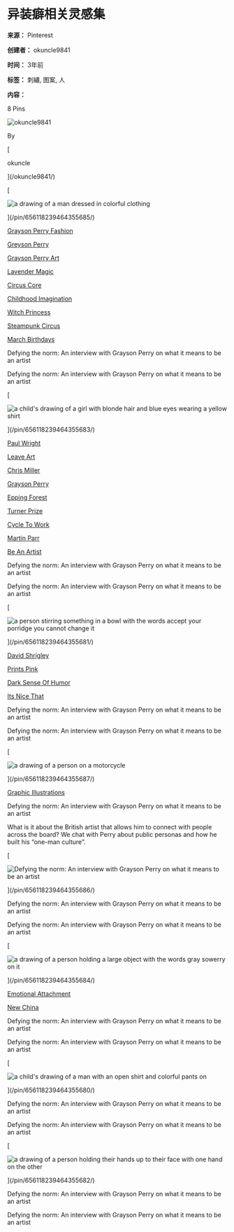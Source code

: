 # 异装癖相关灵感集

**来源：** Pinterest

**创建者：** okuncle9841

**时间：** 3年前

**标签：** 刺繡, 图案, 人

**内容：**

8 Pins

![okuncle9841](https://i.pinimg.com/75x75_RS/0e/f9/82/0ef9829fec31b41565cf02b80295687c.jpg)

By

[

okuncle

](/okuncle9841/)

[

![a drawing of a man dressed in colorful clothing](https://i.pinimg.com/236x/12/f6/8b/12f68b8a1cfa35bbadef7c3fce48f875.jpg)

](/pin/656118239464355685/)

[Grayson Perry Fashion](/ideas/grayson-perry-fashion/903467557687/)

[Greyson Perry](/ideas/greyson-perry/916583018102/)

[Grayson Perry Art](/ideas/grayson-perry-art/958340839329/)

[Lavender Magic](/ideas/lavender-magic/901482019686/)

[Circus Core](/ideas/circus-core/930987317758/)

[Childhood Imagination](/ideas/childhood-imagination/919251483379/)

[Witch Princess](/ideas/witch-princess/903750241723/)

[Steampunk Circus](/ideas/steampunk-circus/961773946965/)

[March Birthdays](/ideas/march-birthdays/940288782942/)

Defying the norm: An interview with Grayson Perry on what it means to be an artist

Defying the norm: An interview with Grayson Perry on what it means to be an artist

[

![a child's drawing of a girl with blonde hair and blue eyes wearing a yellow shirt](https://i.pinimg.com/236x/63/ff/b1/63ffb17376ad86c56d99341fa7b1597b.jpg)

](/pin/656118239464355683/)

[Paul Wright](/ideas/paul-wright/939436046368/)

[Leave Art](/ideas/leave-art/921655140018/)

[Chris Miller](/ideas/chris-miller/936038200784/)

[Grayson Perry](/ideas/grayson-perry/902843748579/)

[Epping Forest](/ideas/epping-forest/932669809476/)

[Turner Prize](/ideas/turner-prize/950247296756/)

[Cycle To Work](/ideas/cycle-to-work/942762867422/)

[Martin Parr](/ideas/martin-parr/915987444397/)

[Be An Artist](/ideas/be-an-artist/948279431658/)

Defying the norm: An interview with Grayson Perry on what it means to be an artist

Defying the norm: An interview with Grayson Perry on what it means to be an artist

[

![a person stirring something in a bowl with the words accept your porridge you cannot change it](https://i.pinimg.com/236x/fa/a3/ea/faa3ea2084424f890a762052a9085df9.jpg)

](/pin/656118239464355681/)

[David Shrigley](/ideas/david-shrigley/956341026195/)

[Prints Pink](/shopping/prints-pink/950236978159/)

[Dark Sense Of Humor](/ideas/dark-sense-of-humor/913749213666/)

[Its Nice That](/ideas/its-nice-that/935271529165/)

Defying the norm: An interview with Grayson Perry on what it means to be an artist

Defying the norm: An interview with Grayson Perry on what it means to be an artist

[

![a drawing of a person on a motorcycle](https://i.pinimg.com/236x/e9/4e/cb/e94ecb9c1c1b7e19e9d879aa4532257e.jpg)

](/pin/656118239464355687/)

[Graphic Illustrations](/ideas/graphic-illustrations/937079123383/)

Defying the norm: An interview with Grayson Perry on what it means to be an artist

What is it about the British artist that allows him to connect with people across the board? We chat with Perry about public personas and how he built his “one-man culture”.

[

![Defying the norm: An interview with Grayson Perry on what it means to be an artist](https://i.pinimg.com/236x/bd/ce/cc/bdcecc9a42be0447d46714d9269ce993.jpg)

](/pin/656118239464355686/)

Defying the norm: An interview with Grayson Perry on what it means to be an artist

Defying the norm: An interview with Grayson Perry on what it means to be an artist

[

![a drawing of a person holding a large object with the words gray sowerry on it](https://i.pinimg.com/236x/e3/86/d3/e386d37d6f67aebfcde6bb2692937469.jpg)

](/pin/656118239464355684/)

[Emotional Attachment](/ideas/emotional-attachment/911244284325/)

[New China](/ideas/new-china/898168991021/)

Defying the norm: An interview with Grayson Perry on what it means to be an artist

Defying the norm: An interview with Grayson Perry on what it means to be an artist

[

![a child's drawing of a man with an open shirt and colorful pants on](https://i.pinimg.com/236x/6a/b4/bd/6ab4bd869d98f76e39bd0b517b295bef.jpg)

](/pin/656118239464355680/)

Defying the norm: An interview with Grayson Perry on what it means to be an artist

Defying the norm: An interview with Grayson Perry on what it means to be an artist

[

![a drawing of a person holding their hands up to their face with one hand on the other](https://i.pinimg.com/236x/51/51/81/515181bcdf28c59dfbaf268696f30a26.jpg)

](/pin/656118239464355682/)

Defying the norm: An interview with Grayson Perry on what it means to be an artist

Defying the norm: An interview with Grayson Perry on what it means to be an artist
